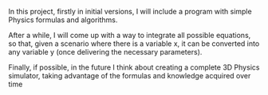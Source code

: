 In this project, firstly in initial versions, I will include a program with simple Physics formulas and algorithms.

After a while, I will come up with a way to integrate all possible equations, so that, given a scenario where there is a variable x, it can be converted into any variable y (once delivering the necessary parameters).

Finally, if possible, in the future I think about creating a complete 3D Physics simulator, taking advantage of the formulas and knowledge acquired over time
